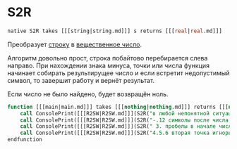 # S2R

```sql
native S2R takes [[[string|string.md]]] s returns [[[real|real.md]]]
```

Преобразует [строку](string.md) в [вещественное число](real.md).

Алгоритм довольно прост, строка побайтово перебирается слева направо. При нахождении знака минуса, точки или
числа функция начинает собирать результирущее число и если встретит недопустимый символ, то завершит работу и
вернёт результат.

Если число не было найдено, будет возвращён ноль.

```sql
function [[[main|main.md]]] takes [[[nothing|nothing.md]]] returns [[[nothing|nothing.md]]]
    call ConsolePrint([[[R2SW|R2SW.md]]](S2R("в любой непонятной ситуации возвращает ноль"), 0, 9) + "\n") // 0.000000000
    call ConsolePrint([[[R2SW|R2SW.md]]](S2R("-.12 символы после числа игнорируются"), 0, 9) + "\n") // -0.120000000
    call ConsolePrint([[[R2SW|R2SW.md]]](S2R(" 3. пробелы в начале числа не игнорируются"), 0, 9) + "\n") // 0.000000000
    call ConsolePrint([[[R2SW|R2SW.md]]](S2R("4.5.6 вторая точка игнорируется"), 0, 9) + "\n") // 4.500000000
endfunction
```

